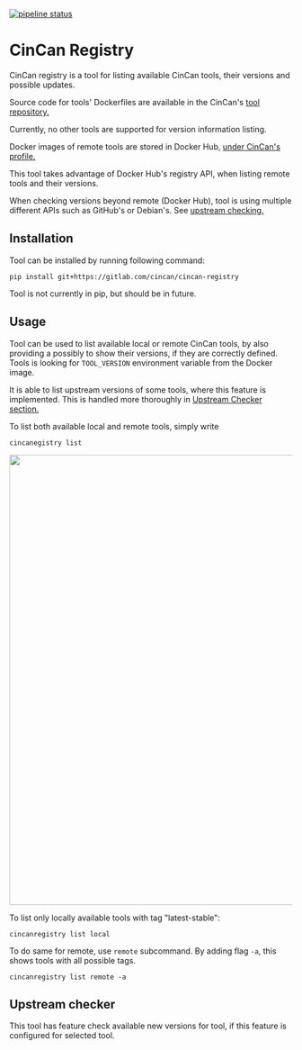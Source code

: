 [![pipeline status](https://gitlab.com/CinCan/cincan-registry/badges/master/pipeline.svg)](https://gitlab.com/CinCan/cincan-registry/commits/master)

# CinCan Registry

CinCan registry is  a tool for listing available CinCan tools, their versions and possible updates. 

Source code for tools' Dockerfiles are available in the CinCan's [tool repository.](https://gitlab.com/CinCan/tools)

Currently, no other tools are supported for version information listing.

Docker images of remote tools are stored in Docker Hub, [under CinCan's profile.](https://hub.docker.com/u/cincan)

This tool takes advantage of Docker Hub's registry API, when listing remote tools and their versions.

When checking versions beyond remote (Docker Hub), tool is using multiple different APIs such as GitHub's or Debian's. See [upstream checking.](#upstream-checker)

## Installation

Tool can be installed by running following command:

`pip install git+https://gitlab.com/cincan/cincan-registry`

Tool is not currently in pip, but should be in future.

## Usage

Tool can be used to list available local or remote CinCan tools, by also providing a possibly to show their versions, if they are correctly defined.
Tools is looking for `TOOL_VERSION` environment variable from the Docker image.

It is able to list upstream versions of some tools, where this feature is implemented. This is handled more thoroughly in [Upstream Checker section.](#upstream-checker)


To list both available local and remote tools, simply write
```
cincanegistry list

```
<img src="img/cincanreg_list.svg"  width="1100" height="800">


To list only locally available tools with tag "latest-stable":
```
cincanregistry list local
```

To do same for remote, use `remote` subcommand. By adding flag `-a`, this shows tools with all possible tags.
```
cincanregistry list remote -a 
```



## Upstream checker

This tool has feature check available new versions for tool, if this feature is configured for selected tool.

